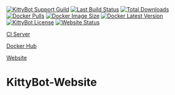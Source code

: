 [![KittyBot Support Guild](https://discordapp.com/api/guilds/608506410803658753/embed.png?style=shield)](https://discord.gg/sD3ABd5)
[![Last Build Status](https://img.shields.io/teamcity/https/ci.kittybot.de/s/KittyBot_Website_Master_Build.svg)](https://ci.kittybot.de/project/KittyBot_Bot?guest=1)
[![Total Downloads](https://img.shields.io/github/downloads/KittyBot-Org/kittybot-website/total.svg)](https://github.com/KittyBot-Org/kittybot-website/releases) 
[![Docker Pulls](https://img.shields.io/docker/pulls/kittybot/kittybot-website.svg)](https://hub.docker.com/repository/docker/kittybot/kittybot-website) 
[![Docker Image Size](https://img.shields.io/docker/image-size/kittybot/kittybot-website/latest)](https://hub.docker.com/repository/docker/kittybot/kittybot-website)
[![Docker Latest Version](https://img.shields.io/docker/v/kittybot/kittybot-website)](https://hub.docker.com/repository/docker/kittybot/kittybot-website) 
[![KittyBot License](https://img.shields.io/github/license/KittyBot-Org/KittyBot-Website)](LICENSE)
[![Website Status](https://img.shields.io/website?down_message=offline&up_message=online&url=https%3A%2F%2Fkittybot.de)](https://kittybot.de)

[CI Server](https://ci.kittybot.de/project/KittyBot_Website?guest=1)

[Docker Hub](https://hub.docker.com/repository/docker/kittybot/kittybot-website)

[Website](https://kittybot.de)

# KittyBot-Website

